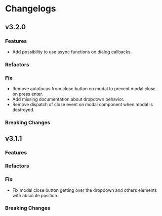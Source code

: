 # Changelogs

## v3.2.0

### Features

- Add possibility to use async functions on dialog callbacks.

### Refactors

### Fix

- Remove autofocus from close button on modal to prevent modal close on press enter.
- Add missing documentation about dropdown behavior.
- Remove dispatch of close event on modal component when modal is destroyed.

### Breaking Changes

## v3.1.1

### Features

### Refactors

### Fix

- Fix modal close button getting over the dropdown and others elements with absolute position.

### Breaking Changes

